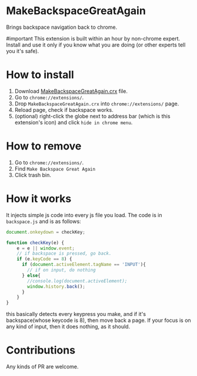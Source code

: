 # MakeBackspaceGreatAgain
Brings backspace navigation back to chrome.

#important
This extension is built within an hour by non-chrome expert. Install and use it only if you know what you are doing (or other experts tell you it's safe).

# How to install
1. Download [MakeBackspaceGreatAgain.crx](https://github.com/cjeon/MakeBackspaceGreatAgain/raw/master/MakeBackspaceGreatAgain.crx) file.
2. Go to `chrome://extensions/`. 
3. Drop `MakeBackspaceGreatAgain.crx` into `chrome://extensions/` page.
4. Reload page, check if backspace works. 
5. (optional) right-click the globe next to address bar (which is this extension's icon) and click `hide in chrome menu`. 

# How to remove
1. Go to `chrome://extensions/`. 
2. Find `Make Backspace Great Again`
3. Click trash bin.

# How it works
It injects simple js code into every js file you load. The code is in `backspace.js` and is as follows:
``` javascript
document.onkeydown = checkKey;

function checkKey(e) {
    e = e || window.event;
    // if backspace is pressed, go back.
    if (e.keyCode == 8) {
      if (document.activeElement.tagName == 'INPUT'){
        // if on input, do nothing
      } else{
        //console.log(document.activeElement);
        window.history.back();
      }
    }
}
```
this basically detects every keypress you make, and if it's backspace(whose keycode is 8), then move back a page.
If your focus is on any kind of input, then it does nothing, as it should.

# Contributions
Any kinds of PR are welcome. 

